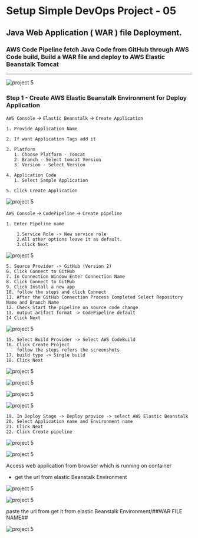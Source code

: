 # Setup Simple DevOps Project - 05

## Java Web Application ( WAR ) file Deployment.

### AWS Code Pipeline fetch Java Code from GitHub through AWS Code build, Build a WAR file and deploy to AWS Elastic Beanstalk Tomcat

---

![project 5](images/5/simple-devops-05.png)

### Step 1 -  Create AWS Elastic Beanstalk Environment for Deploy Application
`AWS Console` -> `Elastic Beanstalk` -> `Create Application`
```
1. Provide Application Name

2. If want Application Tags add it

3. Platform
   1. Choose Platform - Tomcat
   2. Branch - Select tomcat Version
   3. Version - Select Version

4. Application Code
   1. Select Sample Application

5. Click Create Application
```
![project 5](images/5/simple-devops-05-01.png)

`AWS Console` -> `CodePipeline` -> `Create pipeline`
```
1. Enter Pipeline name

    1.Service Role -> New service role
    2.All other options leave it as default.
    3.click Next
```
![project 5](images/5/simple-devops-05-02.png)
```
5. Source Provider -> GitHub (Version 2)
6. Click Connect to GitHub
7. In Connection Window Enter Connection Name
8. Click Connect to GitHub
9. Click Install a new app
10. follow the steps and click Connect
11. After the GitHub Connection Process Completed Select Repository Name and Branch Name
12. Check Start the pipeline on source code change
13. output arifact format -> CodePipeline default
14 Click Next
```
![project 5](images/5/simple-devops-05-03.png)

```
15. Select Build Provider -> Select AWS CodeBuild
16. Click Create Project
    follow the steps refers the screenshots
17. build type -> Single build
18. Click Next
```
![project 5](images/5/simple-devops-05-04.png)

![project 5](images/5/simple-devops-05-05.png)

![project 5](images/5/simple-devops-05-06.png)

![project 5](images/5/simple-devops-05-07.png)

```
19. In Deploy Stage -> Deploy provice -> select AWS Elastic Beanstalk
20. Select Application name and Environment name
21. Click Next
22. Click Create pipeline
```

![project 5](images/5/simple-devops-05-08.png)

![project 5](images/5/simple-devops-05-09.png)


Access web application from browser which is running on container

- get the url from elastic Beanstalk Environment

![project 5](images/5/simple-devops-05-10.png)

![project 5](images/5/simple-devops-05-11.png)

paste the url from get it from elastic Beanstalk Environment/##WAR FILE NAME##

![project 5](images/5/simple-devops-05-12.png)